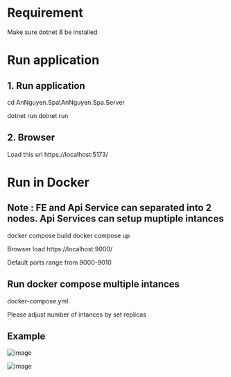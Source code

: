 # Requirement

Make sure dotnet 8 be installed 

# Run application

## 1. Run application
cd AnNguyen.Spa\AnNguyen.Spa.Server

dotnet run dotnet run 

## 2. Browser

Load this url
https://localhost:5173/



# Run in Docker
## Note : FE and Api Service can separated into 2 nodes. Api Services can setup muptiple intances

docker compose build
docker compose up 

Browser load
https://localhost:9000/

Default ports range from 9000-9010
## Run docker compose multiple intances
docker-compose.yml

Please adjust number of intances by set replicas 


## Example
![image](https://github.com/tommyannguyen/an-test/assets/5110596/5b364412-8ab6-4ca5-848b-ec972d9035d3)

![image](https://github.com/tommyannguyen/an-test/assets/5110596/a930f954-7973-46f6-b2c2-41845d364dfb)


